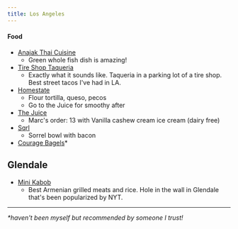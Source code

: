```yaml
---
title: Los Angeles
---
```


#### Food

- [Anajak Thai Cuisine](https://maps.app.goo.gl/KDW1ZwQBmBPpUYYWA?g_st=ic)
    - Green whole fish dish is amazing!
- [Tire Shop Taqueria](https://maps.app.goo.gl/aq7eSpqzh9GnX5vr7?g_st=ic)
    - Exactly what it sounds like. Taqueria in a parking lot of a tire shop. Best street tacos I've had in LA.
- [Homestate](https://maps.app.goo.gl/s4uEpMDgdWtFsBCz8)
    - Flour tortilla, queso, pecos
    - Go to the Juice for smoothy after
- [The Juice](https://maps.app.goo.gl/gmNkYjc1VW7fs1Pk6)
    - Marc's order: 13 with Vanilla cashew cream ice cream (dairy free)
- [Sqrl](https://maps.app.goo.gl/saB7Um3UgXgKrt3t7)
    - Sorrel bowl with bacon
- [Courage Bagels](https://maps.app.goo.gl/G3BGhvtDript3CiLA)*


## Glendale 

- [Mini Kabob](https://maps.app.goo.gl/x9uxseVHHCkEoY1T8?g_st=ic)
	- Best Armenian grilled meats and rice. Hole in the wall in Glendale that's been popularized by NYT.

---

_*haven't been myself but recommended by someone I trust!_
